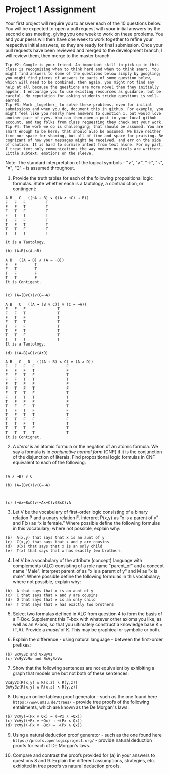 # Project 1 Assignment 

Your first project will require you to answer each of the 10 questions below.  You will be expected to open a pull request with your initial answers by the second class meeting, giving you one week to work on these problems. You and your peers will then have one week to work together to refine your respective initial answers, so they are ready for final submission. Once your pull requests have been reviewed and merged to the development branch, I will review them, then merge to the master branch. 

```Tip #1: Carefully study the Hedman selections assigned, as several of the questions are taken directly from the textbook. 
Tip #2: Google is your friend. An important skill to pick up in this class is recognizing when to think hard and when to think smart. You might find answers to some of the questions below simply by googling; you might find pieces of answers to parts of some question below, which will need to be combined; then again, you might not find any help at all because the questions are more novel than they initially appear. I encourage you to use existing resources as guidance, but be careful. My reputation for asking students tricky questions is well-earned. 
Tip #3: Work _together_ to solve these problems, even for initial submissions and when you do, document this in github. For example, you might feel like you nearly have answers to question 1, but would love another pair of eyes. You can then open a post in your local github account, and tag folks from class requesting they check out your work. 
Tip #4: The work we do is challenging; that should be assumed. You are smart enough to be here; that should also be assumed. We have neither time nor space for shaming, but all of time and space for praising. Be cognizant of how your messages might be received, and err on the side of caution. It is hard to surmise intent from text alone. For my part, I treat text only communications the way modern musicals are written: Little subtext; emotions on the sleeve. 
```

Note: The standard interpretation of the logical symbols - "∨", "∧", "→", "¬", "∀", "∃" - is assumed throughout. 

1. Provide the truth tables for each of the following propositional logic formulas. State whether each is a tautology, a contradiction, or contingent:
  ```(a) (¬A→B)∨((A∧¬C)→B) 
  A	B	C	((¬A → B) ∨ ((A ∧ ¬C) → B))
F	F	F		  T
F	F	T		  T
F	T	F		  T
F	T	T		  T
T	F	F		  T
T	F	T		  T
T	T	F		  T
T	T	T		  T

It is a Tautology.
   
  (b) (A→B)∧(A→¬B)
  
  A	B	((A → B) ∧ (A → ¬B))
F	F		 T
F	T		 T
T	F		 F
T	T		 F
It is Contigent. 
  
  
  (c) (A→(B∨C))∨(C→¬A) 
  
  A	B	C	((A → (B ∨ C)) ∨ (C → ¬A))
F	F	F		       T
F	F	T		       T
F	T	F		       T
F	T	T		       T
T	F	F		       T
T	F	T		       T
T	T	F		       T
T	T	T		       T
It is a Tautology.
  
  (d) ((A→B)∧C)∨(A∧D) 
  
  A	B	C	D	(((A → B) ∧ C) ∨ (A ∧ D))
F	F	F	F		       F
F	F	F	T		       F
F	F	T	F		       T
F	F	T	T		       T
F	T	F	F		       F
F	T	F	T		       F
F	T	T	F		       T
F	T	T	T		       T
T	F	F	F		       F
T	F	F	T		       T
T	F	T	F		       F
T	F	T	T		       T
T	T	F	F		       F
T	T	F	T		       T
T	T	T	F		       T
T	T	T	T		       T
It is Contignet.
```
	
2. A _literal_ is an atomic formula or the negation of an atomic formula. We say a formula is in _conjunctive normal form_ (CNF) if it is the conjunction of the disjunction of literals. Find propositional logic formulas in CNF equivalent to each of the following:
  ```(a) (A→B)→C
  
  (A ∧ ¬B) ∨ C
  
  (b) (A→(B∨C))∨(C→¬A)
  
  
  
  (c) (¬A∧¬B∧C)∨(¬A∧¬C)∨(B∧C)∨A 
```

3. Let V be the vocabulary of first-order logic consisting of a binary relation P and a unary relation F. Interpret P(x,y) as “x is a parent of y” and F(x) as “x is female.” Where possible define the following formulas in this vocabulary; where not possible, explain why: 
  ```(a)  B(x,y) that says that x is a brother of y
  (b)  A(x,y) that says that x is an aunt of y
  (c)  C(x,y) that says that x and y are cousins 
  (d)  O(x) that says that x is an only child
  (e)  T(x) that says that x has exactly two brothers 
```

4. Let V be a vocabulary of the attribute (concept) language with complements (ALC) consisting of a role name "parent_of" and a concept name "Male". Interpret parent_of as "x is a parent of y" and M as "x is male". Where possible define the following formulas in this vocabulary; where not possible, explain why: 
  ```(a)  B that says that x is a brother of y
  (b)  A that says that x is an aunt of y
  (c)  C that says that x and y are cousins 
  (d)  O that says that x is an only child
  (e)  T that says that x has exactly two brothers 
```

5. Select two formulas defined in ALC from question 4 to form the basis of a T-Box. Supplement this T-box with whatever other axioms you like, as well as an A-box, so that you ultimately construct a knowledge base K = (T,A). Provide a _model_ of K. This may be graphical or symbolic or both. 

6. Explain the difference - using natural language - between the first-order prefixes:
  ```(a) ∃x∀y and ∀x∃y
  (b) ∃x∀y∃z and ∀x∃y∀z 
  (c) ∀x∃y∀z∃w and ∃x∀y∃z∀w
```
	
7. Show that the following sentences are not equivalent by exhibiting a graph that models one but not both of these sentences:
```
∀x∃y∀z(R(x,y) ∧ R(x,z) ∧ R(y,z))
∃x∀y∃z(R(x,y) ∧ R(x,z) ∧ R(y,z))
```
	
8. Using an online tableau proof generator - such as the one found here `https://www.umsu.de/trees/` - provide tree proofs of the following entailments, which are known as the De Morgan's laws:
  ```(a) ∀x∀y(¬(Px ∧ Qx) → (¬Px ∨ ¬Qx))
  (b) ∀x∀y(¬(Px ∨ Qx) → (¬Px ∧ ¬Qx))
  (c) ∀x∀y((¬Px ∨ ¬Qx) → ¬(Px ∧ Qx))
  (d) ∀x∀y((¬Px ∨ ¬Qx) → ¬(Px ∧ Qx))
```
	
9. Using a natural deduction proof generator - such as the one found here `https://proofs.openlogicproject.org/` - provide natural deduction proofs for each of De Morgan's laws. 

10. Compare and contrast the proofs provided for (a) in your answers to questions 8 and 9. Explain the different assumptions, strategies, etc. exhibited in tree proofs vs natural deduction proofs. 

